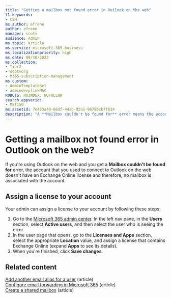```yaml
---
title: "Getting a mailbox not found error in Outlook on the web"
f1.keywords:
- CSH
ms.author: efrene
author: efrene
manager: scotv
audience: Admin
ms.topic: article
ms.service: microsoft-365-business
ms.localizationpriority: high
ms.date: 08/10/2023
ms.collection:
- Tier2
- scotvorg
- M365-subscription-management
ms.custom: 
- AdminTemplateSet
- admindeeplinkMAC
ROBOTS: NOINDEX, NOFOLLOW
search.appverid:
- MET150
ms.assetid: 7e453a40-66df-44ab-92a1-96786cb7fb34
description: "A **Mailbox couldn't be found for** error means the account you used to connect to Outlook on the web doesn't have an Exchange Online license."
---
```


# Getting a mailbox not found error in Outlook on the web?

If you're using Outlook on the web and you get a  **Mailbox couldn't be found for**  error, the account that you used to connect to Outlook on the web doesn't have an Exchange Online license and therefore, no mailbox is associated with the account.

## Assign a license to your account

Your admin can assign a license to your account by following these steps:

1. Go to the <a href="https://go.microsoft.com/fwlink/p/?linkid=2024339" target="_blank">Microsoft 365 admin center</a>. In the left nav pane, in the **Users**  section, select **Active users**, and then select the user who is seeing the error.
1. In the user page that opens, go to the  **Licenses and Apps**  section, select the appropriate  **Location**  value, and assign a license that contains Exchange Online (expand **Apps** to see its details).
1. When you're finished, click  **Save changes**.

## Related content

[Add another email alias for a user](../email/add-another-email-alias-for-a-user.md) (article)\
[Configure email forwarding in Microsoft 365](../email/configure-email-forwarding.md) (article)\
[Create a shared mailbox](../email/create-a-shared-mailbox.md) (article)
